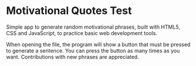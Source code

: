 # Motivational Quotes Test

Simple app to generate random motivational phrases, built with HTML5, CSS and JavaScript, to practice basic web development tools.

When opening the file, the program will show a button that must be pressed to generate a sentence. You can press the button as many times as you want. Contributions with new phrases are appreciated.
